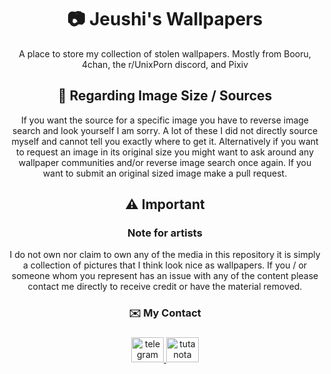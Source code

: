 <h1 align="center"> 📷 Jeushi's Wallpapers </h1>
<p align="center">A place to store my collection of stolen wallpapers. Mostly from Booru, 4chan, the r/UnixPorn discord, and Pixiv </p>
<h2 align="center"> 📣 Regarding Image Size / Sources</h2>
<p align="center"> If you want the source for a specific image you have to reverse image search and look yourself I am sorry. A lot of these I did not directly source myself and cannot tell you exactly where to get it. Alternatively if you want to request an image in its original size you might want to ask around any wallpaper communities and/or reverse image search once again. If you want to submit an original sized image make a pull request.</p>
<h2 align="center"> ⚠️ Important </h2>
<h3 align="center">Note for artists</h3>
<p align="center">I do not own nor claim to own any of the media in this repository it is simply a collection of pictures that I think look nice as wallpapers. If you / or someone whom you represent has an issue with any of the content please contact me directly to receive credit or have the material removed.</p>
<h3 align="center">✉️ My Contact</h3>

###

<div align="center">
  <a href="https://t.me/foreverinparadise" target="_blank">
    <img src="https://raw.githubusercontent.com/maurodesouza/profile-readme-generator/master/src/assets/icons/social/telegram/default.svg" width="52" height="40" alt="telegram logo"  />
  </a>
  <a href="mailto:jeushi@tutanota.com" target="_blank">
    <img src="https://raw.githubusercontent.com/maurodesouza/profile-readme-generator/master/src/assets/icons/social/tutanota/default.svg" width="52" height="40" alt="tutanota logo"  />
  </a>
</div>
